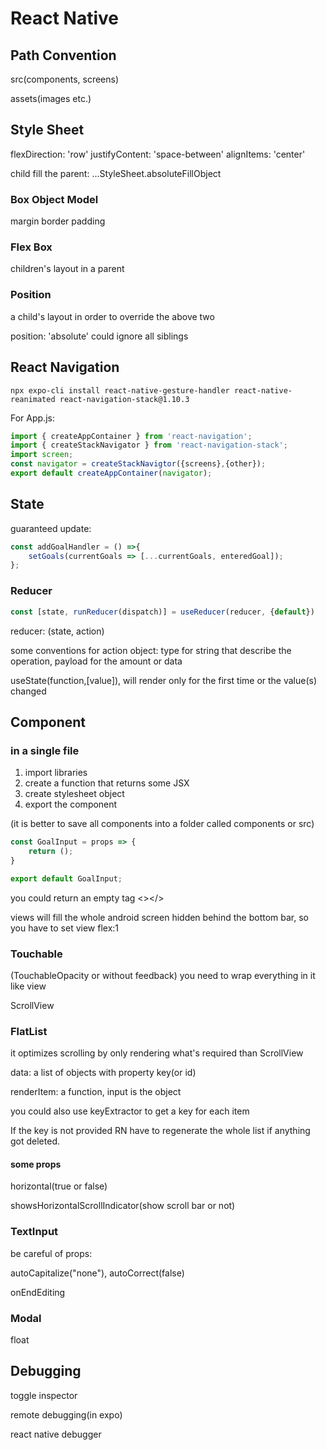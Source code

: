 # React Native

## Path Convention

src(components, screens)

assets(images etc.)

## Style Sheet

flexDirection: 'row'
justifyContent: 'space-between'
alignItems: 'center'

child fill the parent: ...StyleSheet.absoluteFillObject

### Box Object Model

margin border padding

### Flex Box

children's layout in a parent

### Position

a child's layout in order to override the above two

position: 'absolute' could ignore all siblings

## React Navigation

`npx expo-cli install react-native-gesture-handler react-native-reanimated react-navigation-stack@1.10.3`

For App.js:

```javascript
import { createAppContainer } from 'react-navigation';
import { createStackNavigator } from 'react-navigation-stack';
import screen;
const navigator = createStackNavigtor({screens},{other});
export default createAppContainer(navigator);
```



## State

guaranteed update:

```javascript
const addGoalHandler = () =>{
	setGoals(currentGoals => [...currentGoals, enteredGoal]);
};
```
### Reducer

```javascript
const [state, runReducer(dispatch)] = useReducer(reducer, {default})
```

reducer: (state, action)

some conventions for action object: type for string that describe the operation, payload for the amount or data

useState(function,[value]), will render only for the first time or the value(s) changed

## Component

### in a single file

1. import libraries
2. create a function that returns some JSX
3. create stylesheet object
4. export the component

(it is better to save all components into a folder called components or src)

```javascript
const GoalInput = props => {
    return ();
}

export default GoalInput;
```

you could return an empty tag <></>

views will fill the whole android screen hidden behind the bottom bar, so you have to set view flex:1

### Touchable

(TouchableOpacity or without feedback) you need to wrap everything in it like view

ScrollView

### FlatList

it optimizes scrolling by only rendering what's required than ScrollView

data: a list of objects with property key(or id)

renderItem: a function, input is the object

you could also use keyExtractor to get a key for each item

If the key is not provided RN have to regenerate the whole list if anything got deleted.

#### some props

horizontal(true or false)

showsHorizontalScrollIndicator(show scroll bar or not)

### TextInput

be careful of props: 

autoCapitalize("none"), autoCorrect(false)

onEndEditing

### Modal

float

## Debugging

toggle inspector

remote debugging(in expo)

react native debugger